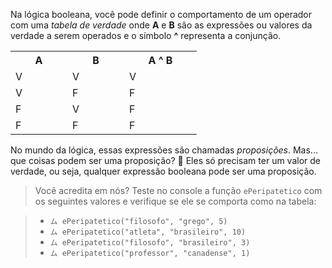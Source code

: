 Na lógica booleana, você pode definir o comportamento de um operador com uma _tabela de verdade_ onde **A** e **B** são as expressões ou valores da verdade a serem operados e o símbolo **^** representa a conjunção.

<table class="table table-striped table-bordered table-condensed text-center">
  <tr>
    <th class ="text-center" style="width: 75px">A</th>
    <th class ="text-center" style="width: 75px">B</th>
    <th class ="text-center" style="width: 100px">A ^ B</th>
  </tr>
  <tr>
    <td>V</td>
    <td>V</td>
    <td>V</td>
  </tr>
  <tr>
    <td>V</td>
    <td>F</td>
    <td>F</td>
  </tr>
  <tr>
    <td>F</td>
    <td>V</td>
    <td>F</td>
  </tr>
  <tr>
    <td>F</td>
    <td>F</td>
    <td>F</td>
  </tr>
</table>

No mundo da lógica, essas expressões são chamadas _proposições_. Mas... que coisas podem ser uma proposição? :thought_balloon: Eles só precisam ter um valor de verdade, ou seja, qualquer expressão booleana pode ser uma proposição.

> Você acredita em nós? Teste no console a função `ePeripatetico` com os seguintes valores e verifique se ele se comporta como na tabela:

> * `ム ePeripatetico("filosofo", "grego", 5)`
> * `ム ePeripatetico("atleta", "brasileiro", 10)`
> * `ム ePeripatetico("filosofo", "brasileiro", 3)`
> * `ム ePeripatetico("professor", "canadense", 1)`

